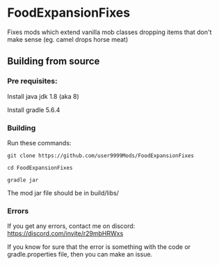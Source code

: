 # FoodExpansionFixes
Fixes mods which extend vanilla mob classes dropping items that don't make sense (eg. camel drops horse meat)

## Building from source

### Pre requisites:
Install java jdk 1.8 (aka 8)

Install gradle 5.6.4

### Building

Run these commands:

`git clone https://github.com/user9999Mods/FoodExpansionFixes`

`cd FoodExpansionFixes`

`gradle jar`


The mod jar file should be in build/libs/


### Errors

If you get any errors, contact me on discord: https://discord.com/invite/r29mbHRWxs

If you know for sure that the error is something with the code or gradle.properties file, then you can make an issue.
